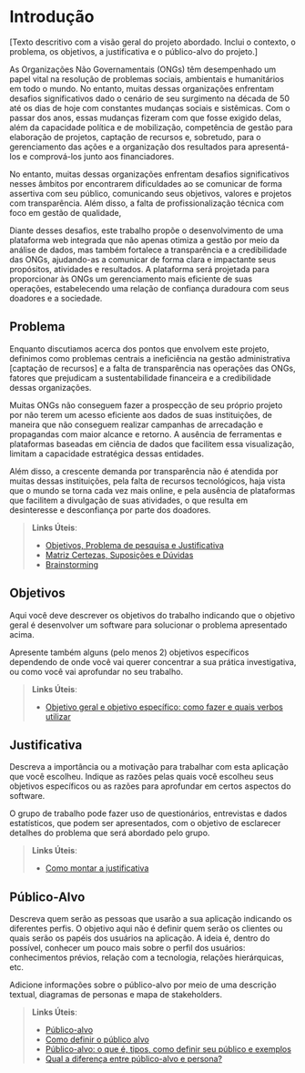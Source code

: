 # Introdução

[Texto descritivo com a visão geral do projeto abordado. Inclui o contexto, o problema, os objetivos, a justificativa e o público-alvo do projeto.]

As Organizações Não Governamentais (ONGs) têm desempenhado um papel vital na resolução de problemas sociais, ambientais e humanitários em todo o mundo. No entanto, muitas dessas organizações enfrentam desafios significativos dado o cenário de seu surgimento na década de 50 até os dias de hoje com constantes mudanças sociais e sistêmicas. Com o passar dos anos, essas mudanças fizeram com que fosse exigido delas, além da capacidade política e de mobilização, competência de gestão para elaboração de projetos, captação de recursos e, sobretudo, para o gerenciamento das ações e a organização dos resultados para apresentá-los e comprová-los junto aos financiadores.

No entanto, muitas dessas organizações enfrentam desafios significativos nesses âmbitos por encontrarem dificuldades ao se comunicar de forma assertiva com seu público, comunicando seus objetivos, valores e projetos com transparência. Além disso, a falta de profissionalização técnica com foco em gestão de qualidade,

Diante desses desafios, este trabalho propõe o desenvolvimento de uma plataforma web integrada que não apenas otimiza a gestão por meio da análise de dados, mas também fortalece a transparência e a credibilidade das ONGs, ajudando-as a comunicar de forma clara e impactante seus propósitos, atividades e resultados. A plataforma será projetada para proporcionar às ONGs um gerenciamento mais eficiente de suas operações, estabelecendo uma relação de confiança duradoura com seus doadores e a sociedade.

## Problema

Enquanto discutiamos acerca dos pontos que envolvem este projeto, definimos como problemas centrais a ineficiência na gestão administrativa [captação de recursos] e a falta de transparência nas operações das ONGs, fatores que prejudicam a sustentabilidade financeira e a credibilidade dessas organizações.

Muitas ONGs não conseguem fazer a prospecção de seu próprio projeto por não terem um acesso eficiente aos dados de suas instituições, de maneira que não conseguem realizar campanhas de arrecadação e propagandas com maior alcance e retorno. A ausência de ferramentas e plataformas baseadas em ciência de dados que facilitem essa visualização, limitam a capacidade estratégica dessas entidades.

Além disso, a crescente demanda por transparência não é atendida por muitas dessas instituições, pela falta de recursos tecnológicos, haja vista que o mundo se torna cada vez mais online, e pela ausência de plataformas que facilitem a divulgação de suas atividades, o que resulta em desinteresse e desconfiança por parte dos doadores.

> **Links Úteis**:
>
> - [Objetivos, Problema de pesquisa e Justificativa](https://medium.com/@versioparole/objetivos-problema-de-pesquisa-e-justificativa-c98c8233b9c3)
> - [Matriz Certezas, Suposições e Dúvidas](https://medium.com/educa%C3%A7%C3%A3o-fora-da-caixa/matriz-certezas-suposi%C3%A7%C3%B5es-e-d%C3%BAvidas-fa2263633655)
> - [Brainstorming](https://www.euax.com.br/2018/09/brainstorming/)

## Objetivos

Aqui você deve descrever os objetivos do trabalho indicando que o objetivo geral é desenvolver um software para solucionar o problema apresentado acima.

Apresente também alguns (pelo menos 2) objetivos específicos dependendo de onde você vai querer concentrar a sua prática investigativa, ou como você vai aprofundar no seu trabalho.

> **Links Úteis**:
>
> - [Objetivo geral e objetivo específico: como fazer e quais verbos utilizar](https://blog.mettzer.com/diferenca-entre-objetivo-geral-e-objetivo-especifico/)

## Justificativa

Descreva a importância ou a motivação para trabalhar com esta aplicação que você escolheu. Indique as razões pelas quais você escolheu seus objetivos específicos ou as razões para aprofundar em certos aspectos do software.

O grupo de trabalho pode fazer uso de questionários, entrevistas e dados estatísticos, que podem ser apresentados, com o objetivo de esclarecer detalhes do problema que será abordado pelo grupo.

> **Links Úteis**:
>
> - [Como montar a justificativa](https://guiadamonografia.com.br/como-montar-justificativa-do-tcc/)

## Público-Alvo

Descreva quem serão as pessoas que usarão a sua aplicação indicando os diferentes perfis. O objetivo aqui não é definir quem serão os clientes ou quais serão os papéis dos usuários na aplicação. A ideia é, dentro do possível, conhecer um pouco mais sobre o perfil dos usuários: conhecimentos prévios, relação com a tecnologia, relações
hierárquicas, etc.

Adicione informações sobre o público-alvo por meio de uma descrição textual, diagramas de personas e mapa de stakeholders.

> **Links Úteis**:
>
> - [Público-alvo](https://blog.hotmart.com/pt-br/publico-alvo/)
> - [Como definir o público alvo](https://exame.com/pme/5-dicas-essenciais-para-definir-o-publico-alvo-do-seu-negocio/)
> - [Público-alvo: o que é, tipos, como definir seu público e exemplos](https://klickpages.com.br/blog/publico-alvo-o-que-e/)
> - [Qual a diferença entre público-alvo e persona?](https://rockcontent.com/blog/diferenca-publico-alvo-e-persona/)
